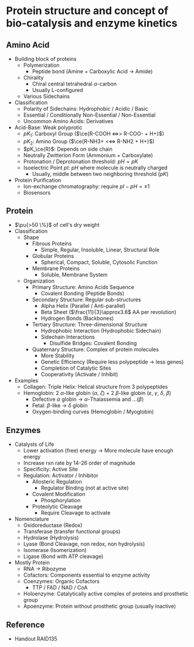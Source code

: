 # Protein structure and concept of bio-catalysis and enzyme kinetics

## Amino Acid

- Building block of proteins
	- Polymerization
		- Peptide bond (Amine + Carboxylic Acid → Amide)
	- Chirality
		- Chiral central tetrahedral $\alpha$-carbon
		- Usually L-configured
	- Various Sidechains
- Classification
	- Polarity of Sidechains: Hydrophobic / Acidic / Basic
	- Essential / Conditionally Non-Essential / Non-Essential
	- Uncommon Amino Acids: Derivatives
- Acid-Base: Weak polyprotic
	- $pK_{1}$: Carboxyl Group ($\ce{R-COOH <=>> R-COO- + H+}$)
	- $pK_{2}$: Amino Group ($\ce{R-NH3+ <<=> R-NH2 + H+}$)
	- $pK_\ce{R}$: Depends on side chain
	- Neutrally Zwitterion Form (Ammonium + Carboxylate)
	- Protonation / Deprotonation threshold: $pH = pK$
	- Isoelectric Point $pI$: $pH$ where molecule is neutrally charged
		- Usually, middle between two neighboring threshold ($pK$)
- Protein Purification
	- Ion-exchange chromatography: require $pI - pH = \pm 1$
	- Biosensors

## Protein

- $\pu{>50 \%}$ of cell's dry weight
- Classification
	- Shape
		- Fibrous Proteins
			- Simple, Regular, Insoluble, Linear, Structural Role
		- Globular Proteins
			- Spherical, Compact, Soluble, Cytosolic Function
		- Membrane Proteins
			- Soluble, Membrane System
	- Organization
		- Primary Structure: Amino Acids Sequence
			- Covalent Bonding (Peptide Bonds)
		- Secondary Structure: Regular sub-structures
			- Alpha Helix (Parallel / Anti-parallel)
			- Beta Sheet ($\frac{11}{3}\approx3.6$ AA per revolution)
			- Hydrogen Bonds (Backbones)
		- Tertiary Structure: Three-dimensional Structure
			- Hydrophobic Interaction (Hydrophobic Sidechain)
			- Sidechain Interactions
				- Disulfide Bridges: Covalent Bonding
		- Quaternary Structure: Complex of protein molecules
			- More Stability
			- Genetic Efficiency (Require less polypeptide → less genes)
			- Completion of Catalytic Sites
			- Cooperativity (Activate / Inhibit)
- Examples
	- Collagen: Triple Helix: Helical structure from 3 polypeptides
	- Hemoglobin: 2 $\alpha$-like globin ($\alpha$, $\zeta$) + 2 $\beta$-like globin ($\varepsilon$, $\gamma$, $\delta$, $\beta$)
		- Defective $\alpha$ globin → $\alpha$-Thalassemia and …($\beta$)
		- Fetal: $\beta$-like → $\delta$ globin
		- Oxygen-binding curves (Hemoglobin / Myoglobin)

## Enzymes

- Catalysts of Life
	- Lower activation (free) energy → More molecule have enough energy
	- Increase rxn rate by 14-26 order of magnitude
	- Specificity: Active Site
	- Regulation: Activator / Inhibitor
		- Allosteric Regulation
			- Regulator Binding (not at active site)
		- Covalent Modification
			- Phosphorylation
		- Proteolytic Cleavage
			- Require Cleavage to activate
- Nomenclature
	- Oxidoreductase (Redox)
	- Transferase (transfer functional groups)
	- Hydrolase (Hydrolysis)
	- Lyase (Bond Cleavage, non redox, non hydrolysis)
	- Isomerase (Isomerization)
	- Ligase (Bond with ATP cleavage)
- Mostly Protein
	- RNA → Ribozyme
	- Cofactors: Components essential to enzyme activity
	- Coenzymes: Organic Cofactors
		- TTP / FAD / NAD / CoA
	- Holoenzyme: Catalytically active complex of proteins and prosthetic group
	- Apoenzyme: Protein without prosthetic group (usually inactive)

## Reference

- Handout RAID135
